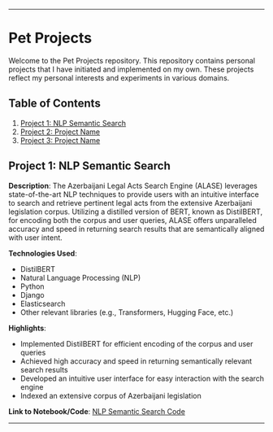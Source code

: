 ---

# Pet Projects

Welcome to the Pet Projects repository. This repository contains personal projects that I have initiated and implemented on my own. These projects reflect my personal interests and experiments in various domains.

## Table of Contents

1. [Project 1: NLP Semantic Search](#project-1-nlp-semantic-search)
2. [Project 2: Project Name](#project-2-project-name)
3. [Project 3: Project Name](#project-3-project-name)

## Project 1: NLP Semantic Search

**Description**: The Azerbaijani Legal Acts Search Engine (ALASE) leverages state-of-the-art NLP techniques to provide users with an intuitive interface to search and retrieve pertinent legal acts from the extensive Azerbaijani legislation corpus. Utilizing a distilled version of BERT, known as DistilBERT, for encoding both the corpus and user queries, ALASE offers unparalleled accuracy and speed in returning search results that are semantically aligned with user intent.

**Technologies Used**: 
- DistilBERT
- Natural Language Processing (NLP)
- Python
- Django
- Elasticsearch
- Other relevant libraries (e.g., Transformers, Hugging Face, etc.)

**Highlights**:
- Implemented DistilBERT for efficient encoding of the corpus and user queries
- Achieved high accuracy and speed in returning semantically relevant search results
- Developed an intuitive user interface for easy interaction with the search engine
- Indexed an extensive corpus of Azerbaijani legislation

**Link to Notebook/Code**: [NLP Semantic Search Code](https://github.com/GasimV/Pet_Projects/tree/master/NLP%20Semantic-Search)

---